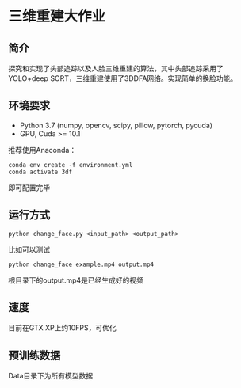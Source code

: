 # 三维重建大作业

## 简介
探究和实现了头部追踪以及人脸三维重建的算法，其中头部追踪采用了YOLO+deep SORT，三维重建使用了3DDFA网络。实现简单的换脸功能。

## 环境要求
* Python 3.7 (numpy, opencv, scipy, pillow, pytorch, pycuda)
* GPU, Cuda >= 10.1

推荐使用Anaconda：
```
conda env create -f environment.yml
conda activate 3df
```
即可配置完毕

## 运行方式
```
python change_face.py <input_path> <output_path>
```
比如可以测试
```
python change_face example.mp4 output.mp4
```
根目录下的output.mp4是已经生成好的视频

## 速度
目前在GTX XP上约10FPS，可优化

## 预训练数据
Data目录下为所有模型数据